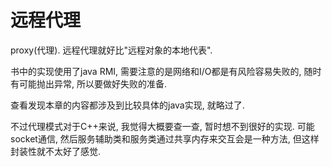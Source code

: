 # 远程代理

proxy(代理).
远程代理就好比"远程对象的本地代表".

书中的实现使用了java RMI, 需要注意的是网络和I/O都是有风险容易失败的, 随时有可能抛出异常, 所以要做好失败的准备.

查看发现本章的内容都涉及到比较具体的java实现, 就略过了.

不过代理模式对于C++来说, 我觉得大概要查一查, 暂时想不到很好的实现.
可能socket通信, 然后服务辅助类和服务类通过共享内存来交互会是一种方法, 但这样封装性就不太好了感觉.
